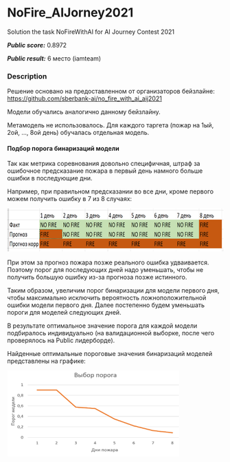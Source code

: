 # NoFire_AIJorney2021
Solution the task NoFireWithAI for AI Journey Contest 2021

***Public score:*** 0.8972

***Public result:*** 6 место (iamteam)

### Description

Решение основано на предоставленном от организаторов бейзлайне: https://github.com/sberbank-ai/no_fire_with_ai_aij2021

Модели обучались аналогично данному бейзлайну.

Метамодель не использовалось. Для каждого таргета (пожар на 1ый, 2ой, ..., 8ой день) обучалась отдельная модель.

#### Подбор порога бинаризаций модели

Так как метрика соревнования довольно специфичная, штраф за ошибочное предсказание пожара в первый день намного больше ошибки в последующие дни.

Например, при правильном предсказании во все дни, кроме первого можем получить ошибку в 7 из 8 случаях:
<!-- ![Пример плохого прогноза](graphics/prognoz_corr.png) -->
<img src = "graphics/prognoz_corr.png" wudth="150" height="100">

При этом за прогноз пожара позже реального ошибка удваивается. Поэтому порог для последующих дней надо уменьшать, чтобы не получить большую ошибку из-за прогноза позже истинного.

Таким образом, увеличим порог бинаризации для модели первого дня, чтобы максимально исключить вероятность ложноположительной ошибки модели первого дня. Далее постепенно будем уменьшать пороги для моделей следующих дней.

В результате оптимальное значение порога для каждой модели подбиралось индивидуально (на валидационной выборке, после чего проверялось на Public лидерборде).

Найденные оптимальные пороговые значения бинаризаций моделей представлены на графике:

<!-- ![Изменение порога бинаризации моделей](graphics/threshold_change.png) -->
<img src="graphics/threshold_change.png" width="400" height="200">
